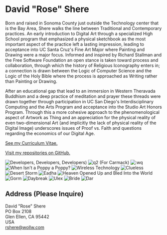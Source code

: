 # David "Rose" Shere

Born and raised in Sonoma County just outside the Technology center that is the Bay Area, Shere walks the line between Traditional and Contemporary practices. An early introduction to Digital Art through a specialized High School program that emphasized a physical sketchbook as the most important aspect of the practice left a lasting impression, leading to acceptance into UC Santa Cruz's Fine Art Major where Painting and Drawing were a major focus. Informed and inspired by Richard Stallman and the Free Software Foundation an open stance is taken toward process and collaboration, through which the history of Religious Iconography enters in; a connection is drawn between the Logic of Computer Science and the Logic of the Holy Bible where the process is approached as Writing rather than Painting or Drawing.

After an educational gap that lead to an immersion in Western Theravada Buddhism and a deep practice of meditation and prayer these threads were drawn together through participation in UC San Diego's Interdisciplinary Computing and the Arts Program and acceptance into the Studio Art Honors Program. Through this a more cohesive approach to the phenomenological aspect of Artwork as Thing and an appreciation for the physical reality of even two-dimensional Art (and implicitly the lack of physical reality of the Digital Image) underscores issues of Proof vs. Faith and questions regarding the economics of our Digital Age.

[See my Curriculum Vitae.](CV.md)

[Visit my repositories on GitHub.](https://github.com/Wollw)

![Developers, Developers, Developers)](img/developers.jpg)
![q2 (For Carmack)](img/q2.jpg)
![:wq](img/wq.jpg)
![When Isn't a Poppy a Poppy?](img/when_isnt_a_poppy_a_poppy.jpg)
![Wireless Technology](img/wireless_technology.jpg)
![Clueless](img/clueless.jpg)
![Desert Storm](img/desert_storm.jpg)
![Eadha](img/eadha.jpg)
![Heaven Opened Up and Bled Into the World](img/heaven_opened_up_and_bled_into_the_world.jpg)
![Gorm](img/gorm.jpg)
![Daybreak](img/daybreak.jpg)
![Ulex](img/ulex.jpg)
![Bride](img/bride.jpg)
![Dar](img/dar.jpg)

## Address (Please Inquire)
David "Rose" Shere<br>
PO Box 2108<br>
Glen Ellen, CA 95442<br>
USA<br>
rshere@wollw.com
